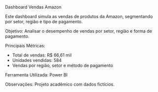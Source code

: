 Dashboard Vendas Amazon

Este dashboard simula as vendas de produtos da Amazon, segmentando por setor, região e tipo de pagamento.

Objetivo:
Analisar o desempenho de vendas por setor, região e forma de pagamento.

Principais Métricas:
- Total de vendas: R$ 66,61 mil
- Unidades vendidas: 584
- Vendas por região, setor e método de pagamento

Ferramenta Utilizada:
Power BI

Observações:
Projeto acadêmico com dados fictícios.